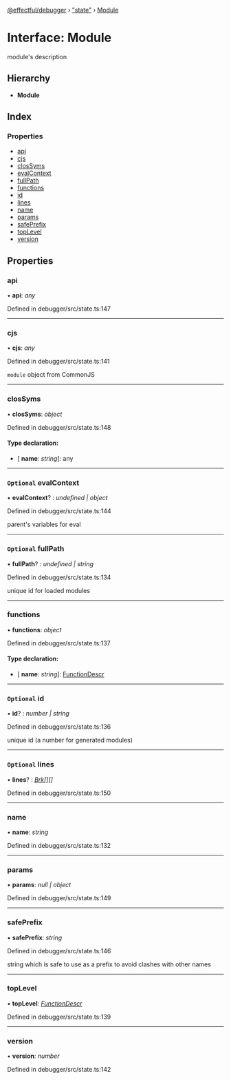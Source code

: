 [@effectful/debugger](../README.md) › ["state"](../modules/_state_.md) › [Module](_state_.module.md)

# Interface: Module

module's description

## Hierarchy

* **Module**

## Index

### Properties

* [api](_state_.module.md#api)
* [cjs](_state_.module.md#cjs)
* [closSyms](_state_.module.md#clossyms)
* [evalContext](_state_.module.md#optional-evalcontext)
* [fullPath](_state_.module.md#optional-fullpath)
* [functions](_state_.module.md#functions)
* [id](_state_.module.md#optional-id)
* [lines](_state_.module.md#optional-lines)
* [name](_state_.module.md#name)
* [params](_state_.module.md#params)
* [safePrefix](_state_.module.md#safeprefix)
* [topLevel](_state_.module.md#toplevel)
* [version](_state_.module.md#version)

## Properties

###  api

• **api**: *any*

Defined in debugger/src/state.ts:147

___

###  cjs

• **cjs**: *any*

Defined in debugger/src/state.ts:141

`module` object from CommonJS

___

###  closSyms

• **closSyms**: *object*

Defined in debugger/src/state.ts:148

#### Type declaration:

* \[ **name**: *string*\]: any

___

### `Optional` evalContext

• **evalContext**? : *undefined | object*

Defined in debugger/src/state.ts:144

parent's variables for eval

___

### `Optional` fullPath

• **fullPath**? : *undefined | string*

Defined in debugger/src/state.ts:134

unique id for loaded modules

___

###  functions

• **functions**: *object*

Defined in debugger/src/state.ts:137

#### Type declaration:

* \[ **name**: *string*\]: [FunctionDescr](../modules/_state_.md#functiondescr)

___

### `Optional` id

• **id**? : *number | string*

Defined in debugger/src/state.ts:136

unique id (a number for generated modules)

___

### `Optional` lines

• **lines**? : *[Brk](_state_.brk.md)[][]*

Defined in debugger/src/state.ts:150

___

###  name

• **name**: *string*

Defined in debugger/src/state.ts:132

___

###  params

• **params**: *null | object*

Defined in debugger/src/state.ts:149

___

###  safePrefix

• **safePrefix**: *string*

Defined in debugger/src/state.ts:146

string which is safe to use as a prefix to avoid clashes with other names

___

###  topLevel

• **topLevel**: *[FunctionDescr](../modules/_state_.md#functiondescr)*

Defined in debugger/src/state.ts:139

___

###  version

• **version**: *number*

Defined in debugger/src/state.ts:142
